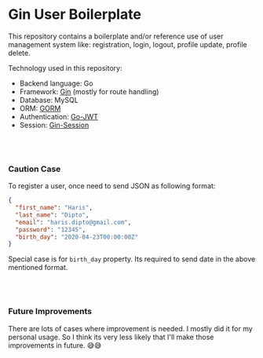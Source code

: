 # Gin User Boilerplate

This repository contains a boilerplate and/or reference use of user management system like: registration, login, logout, profile update, profile delete.

Technology used in this repository:

- Backend language: Go
- Framework: [Gin](https://github.com/gin-gonic/gin) (mostly for route handling)
- Database: MySQL
- ORM: [GORM](https://github.com/go-gorm/gorm)
- Authentication: [Go-JWT](https://github.com/dgrijalva/jwt-go)
- Session: [Gin-Session](https://github.com/gin-contrib/sessions)

<br/>
<br/>

### Caution Case

To register a user, once need to send JSON as following format:

```json
{
  "first_name": "Haris",
  "last_name": "Dipto",
  "email": "haris.dipto@gmail.com",
  "password": "12345",
  "birth_day": "2020-04-23T00:00:00Z"
}
```

Special case is for `birth_day` property. Its required to send date in the above mentioned format.

<br/>
<br/>

### Future Improvements

There are lots of cases where improvement is needed. I mostly did it for my personal usage. So I think its very less likely that I'll make those improvements in future. 😅😅
